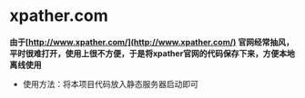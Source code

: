 # xpather.com

**由于[http://www.xpather.com/](http://www.xpather.com/) 官网经常抽风，平时很难打开，使用上很不方便，于是将xpather官网的代码保存下来，方便本地离线使用**

- 使用方法：将本项目代码放入静态服务器启动即可
